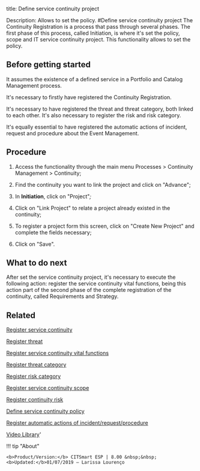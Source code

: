 title: Define service continuity project

Description: Allows to set the policy. 
#Define service continuity project
The Continuity Registration is a process that pass through several phases. The first phase of this process, called Initiation, is where it's set the policy, scope and IT service continuity project. This functionality allows to set the policy.

Before getting started
--------------------------

It assumes the existence of a defined service in a Portfolio and Catalog
Management process.

It's necessary to firstly have registered the Continuity Registration.

It's necessary to have registered the threat and threat category, both linked to
each other. It's also necessary to register the risk and risk category.

It's equally essential to have registered the automatic actions of incident,
request and procedure about the Event Management.

Procedure
-------------

1.  Access the functionality through the main menu Processes \> Continuity
    Management \> Continuity;

2.  Find the continuity you want to link the project and click on "Advance";

3.  In **Initiation**, click on "Project"*;*

4.  Click on "Link Project" to relate a project already existed in the
    continuity;

5.  To register a project form this screen, click on "Create New Project" and
    complete the fields necessary;

6.  Click on "Save".

What to do next
-------------------

After set the service continuity project, it's necessary to execute the
following action: register the service continuity vital functions, being this
action part of the second phase of the complete registration of the continuity,
called Requirements and Strategy.

Related
-----------

[Register service continuity](https://docs-dev.citsmart.com/en/site/citsmart-esp-8/5-processes/continuity/use/register-service-continuity.html)

[Register threat](https://docs-dev.citsmart.com/en/site/citsmart-esp-8/5-processes/continuity/use/register-threat.html)

[Register service continuity vital functions](https://docs-dev.citsmart.com/en/site/citsmart-esp-8/5-processes/continuity/use/continuity-vital-functions.html)

[Register threat category](https://docs-dev.citsmart.com/en/site/citsmart-esp-8/5-processes/continuity/use/threat-category.html)

[Register risk category](https://docs-dev.citsmart.com/en/site/citsmart-esp-8/5-processes/continuity/use/risk-category.html)

[Register service continuity scope](https://docs-dev.citsmart.com/en/site/citsmart-esp-8/5-processes/continuity/use/service-continuity-scope.html)

[Register continuity risk](https://docs-dev.citsmart.com/en/site/citsmart-esp-8/5-processes/continuity/use/register-continuity-risk.html)

[Define service continuity policy](https://docs-dev.citsmart.com/en/site/citsmart-esp-8/5-processes/continuity/use/continuity-policy.html)

[Register automatic actions of incident/request/procedure](https://docs-dev.citsmart.com/en/site/citsmart-esp-8/3-additional-features/automation-of-operation/configuration/register-automatic-actions-incident-request-procedure.html)


<i class='fa fa-youtube-play  fa-2x' style='color:#97ce17;vertical-align: middle;'> </i> [Video Library](https://www.youtube.com/playlist?list=PLB5qK2uzf2RPwpIsGu97d5LVHeTNzpTMC)'

!!! tip "About"

    <b>Product/Version:</b> CITSmart ESP | 8.00 &nbsp;&nbsp;
    <b>Updated:</b>01/07/2019 – Larissa Lourenço


